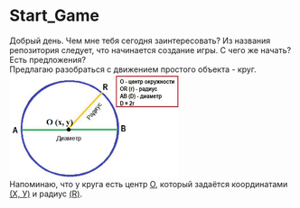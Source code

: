 # Start_Game
Добрый день. Чем мне тебя сегодня заинтересовать? Из названия репозитория следует, что начинается создание игры. С чего же начать?
<br>Есть предложения? 
<br>Предлагаю разобраться с движением простого объекта - круг.
<br>
<img src="https://github.com/Pugovkina/Start_Game/blob/main/Image/Krug.png" width="300" />
<br>Напоминаю, что у круга есть центр <u>О</u>, который задаётся координатами <u>(Х, У)</u> и радиус <u>(R)</u>.  
